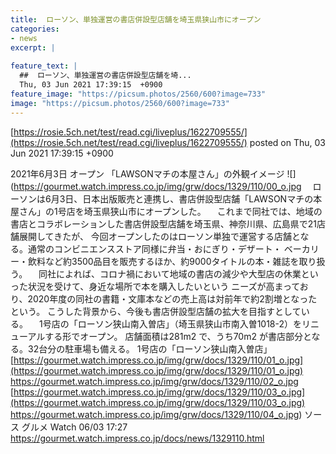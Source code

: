 ```yaml
---
title:  ローソン、単独運営の書店併設型店舗を埼玉県狭山市にオープン  
categories:
- news
excerpt: |
  
feature_text: |
  ##  ローソン、単独運営の書店併設型店舗を埼...
  Thu, 03 Jun 2021 17:39:15  +0900
feature_image: "https://picsum.photos/2560/600?image=733"
image: "https://picsum.photos/2560/600?image=733"
---
```


[https://rosie.5ch.net/test/read.cgi/liveplus/1622709555/](https://rosie.5ch.net/test/read.cgi/liveplus/1622709555/)
posted on Thu, 03 Jun 2021 17:39:15  +0900

<!--more-->

2021年6月3日 オープン 「LAWSONマチの本屋さん」の外観イメージ ![](https://gourmet.watch.impress.co.jp/img/grw/docs/1329/110/00_o.jpg 　ローソンは6月3日、日本出版販売と連携し、書店併設型店舗「LAWSONマチの本屋さん」の1号店を埼玉県狭山市にオープンした。 　これまで同社では、地域の書店とコラボレーションした書店併設型店舗を埼玉県、神奈川県、広島県で21店舗展開してきたが、 今回オープンしたのはローソン単独で運営する店舗となる。通常のコンビニエンスストア同様に弁当・おにぎり・デザート・ ベーカリー・飲料など約3500品目を販売するほか、約9000タイトルの本・雑誌を取り扱う。 　同社によれば、コロナ禍において地域の書店の減少や大型店の休業といった状況を受けて、身近な場所で本を購入したいという ニーズが高まっており、2020年度の同社の書籍・文庫本などの売上高は対前年で約2割増となったという。 こうした背景から、今後も書店併設型店舗の拡大を目指すとしている。 　1号店の「ローソン狭山南入曽店」（埼玉県狭山市南入曽1018-2）をリニューアルする形でオープン。 店舗面積は281m2 で、うち70m2 が書店部分となる。32台分の駐車場も備える。 1号店の「ローソン狭山南入曽店」 [https://gourmet.watch.impress.co.jp/img/grw/docs/1329/110/01_o.jpg](https://gourmet.watch.impress.co.jp/img/grw/docs/1329/110/01_o.jpg) https://gourmet.watch.impress.co.jp/img/grw/docs/1329/110/02_o.jpg [https://gourmet.watch.impress.co.jp/img/grw/docs/1329/110/03_o.jpg](https://gourmet.watch.impress.co.jp/img/grw/docs/1329/110/03_o.jpg) https://gourmet.watch.impress.co.jp/img/grw/docs/1329/110/04_o.jpg) ソース グルメ Watch 06/03 17:27 https://gourmet.watch.impress.co.jp/docs/news/1329110.html
